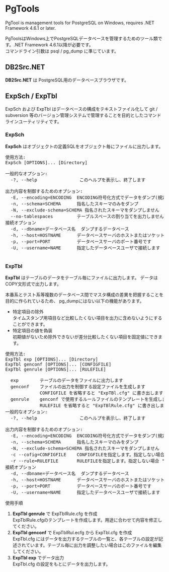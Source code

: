 # PgTools
PgTool is management tools for PostgreSQL on Windows, requires .NET Framework 4.6.1 or later.<br>

PgToolsはWindows上でPostgreSQLデータベースを管理するためのツール類です。.NET Framework 4.6.1以降が必要です。<br>
コマンドライン引数は psql / pg_dump に準じています。

## DB2Src.NET

**DB2Src.NET** は PostgreSQL用のデータベースブラウザです。

## ExpSch / ExpTbl
ExpSch および ExpTbl はデータベースの構成をテキストファイル化して git / subversion 等のバージョン管理システムで管理することを目的としたコマンドラインユーティリティです。

### ExpSch
**ExpSch** はオブジェクトの定義SQLをオブジェクト毎にファイルに出力します。

<pre>
使用方法:
ExpSch [OPTIONS]... [Directory]

一般的なオプション:
  -?, --help                このヘルプを表示し、終了します

出力内容を制御するためのオプション:
  -E, --encoding=ENCODING  ENCODING符号化方式でデータをダンプ(規定値:UTF-8)
  -n, --schema=SCHEMA      指名したスキーマのみをダンプ
  -N, --exclude-schema=SCHEMA 指名されたスキーマをダンプしません
  --no-tablespaces         テーブルスペースの割り当てを出力しません
接続オプション
  -d, --dbname=データベース名  ダンプするデータベース
  -h, --host=HOSTNAME      データベースサーバのホストまたはソケットディレクトリです
  -p, --port=PORT          データベースサーバのポート番号です
  -U, --username=NAME      指定したデータベースユーザで接続します
  </pre>

### ExpTbl
**ExpTbl** はテーブルのデータをテーブル毎にファイルに出力します。
データはCOPY文形式で出力します。

本番系とテスト系等複数のデータベース間でマスタ構成の差異を把握することを目的に作られているため、
pg_dumpにはない以下の機能があります。

* 特定項目の除外<br>タイムスタンプ用項目など比較したくない項目を出力に含めないようにすることができます。
* 特定項目の値を偽装<br>初期値がないため除外できないが差分比較したくない項目を固定値にできます。

<pre>
使用方法:
ExpTbl exp [OPTIONS]... [Directory]
ExpTbl genconf [OPTIONS]... [CONFIGFILE]
ExpTbl genrule [OPTIONS]... [RULEFILE]

  exp        テーブルのデータをファイルに出力します
  genconf    ファイルの出力を制御する設定ファイルを生成します
             CONFIGFILE を省略すると "ExpTBl.cfg" に書き出します
  genrule    genconf で使用するルールファイルのテンプレートを生成します
             RULEFILE を省略すると "ExpTBlRule.cfg" に書き出します
一般的なオプション:
  -?, --help                このヘルプを表示し、終了します

出力内容を制御するためのオプション:
  -E, --encoding=ENCODING  ENCODING符号化方式でデータをダンプ(規定値:UTF-8)
  -n, --schema=SCHEMA      指名したスキーマのみをダンプ
  -N, --exclude-schema=SCHEMA 指名されたスキーマをダンプしません
  -c --cofig=CONFIGFILE    CONFIGFILEを指定します。指定しない場合 "ExpTbl.cfg" になります
  -r --rule=RULEFILE       RULEFILEを指定します。指定しない場合 "ExpTblRule.cfg" になります
接続オプション
  -d, --dbname=データベース名  ダンプするデータベース
  -h, --host=HOSTNAME      データベースサーバのホストまたはソケットディレクトリです
  -p, --port=PORT          データベースサーバのポート番号です
  -U, --username=NAME      指定したデータベースユーザで接続します
</pre>

使用手順
1. **ExpTbl genrule** で ExpTblRule.cfg を作成<br>ExpTblRule.cfgのテンプレートを作成します。用途に合わせて内容を修正してください。
1. **ExpTbl genconf** で ExpTblRul.ecfg から ExpTbl.cfg を作成<br>ExpTbl.cfg にはデータを出力するテーブルの一覧と、各テーブルの設定が記述されています。テーブル毎に出力を調整したい場合はこのファイルを編集してください。
1. **ExpTbl exp** でデータ出力<br>ExpTbl.cfg の設定をもとにデータを出力します。
